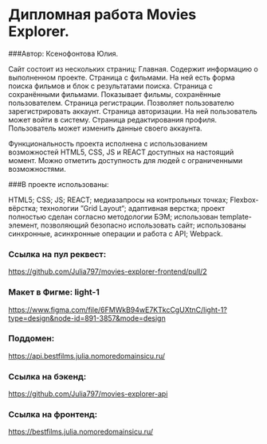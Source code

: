 # Дипломная работа Movies Explorer.

###Автор: Ксенофонтова Юлия.

Сайт состоит из нескольких страниц:
Главная. Содержит информацию о выполненном проекте.
Страница с фильмами. На ней есть форма поиска фильмов и блок с результатами поиска.
Страница с сохранёнными фильмами. Показывает фильмы, сохранённые пользователем.
Страница регистрации. Позволяет пользователю зарегистрировать аккаунт.
Страница авторизации. На ней пользователь может войти в систему.
Страница редактирования профиля. Пользователь может изменить данные своего аккаунта.

Функциональность проекта исполнена с использованием возможностей HTML5, CSS, JS и REACT доступных на настоящий момент. Можно отметить доступность для людей с ограниченными возможностями.

###В проекте использованы:

HTML5;
CSS;
JS;
REACT;
медиазапросы на контрольных точках;
Flexbox-вёрстка;
технологии ”Grid Layout“;
адаптивная верстка;
проект полностью сделан согласно методологии БЭМ;
использован template-элемент, позволяющий безопасно использовать сайт;
использованы синхронные, асинхронные операции и работа с API;
Webpack.

### Ссылка на пул реквест: 
https://github.com/Julia797/movies-explorer-frontend/pull/2

### Макет в Фигме: light-1 
 https://www.figma.com/file/6FMWkB94wE7KTkcCgUXtnC/light-1?type=design&node-id=891-3857&mode=design

 ### Поддомен: 
 https://api.bestfilms.julia.nomoredomainsicu.ru/

 ### Ссылка на бэкенд:
https://github.com/Julia797/movies-explorer-api

### Ссылка на фронтенд: 
https://bestfilms.julia.nomoredomainsicu.ru/


